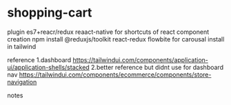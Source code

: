 # shopping-cart
plugin
es7+reacr/redux reaact-native for shortcuts of react component creation
npm install @reduxjs/toolkit react-redux
flowbite for carousal install in tailwind

reference
1.dashboard
https://tailwindui.com/components/application-ui/application-shells/stacked
2.better reference but didnt use for dashboard nav
https://tailwindui.com/components/ecommerce/components/store-navigation


notes

